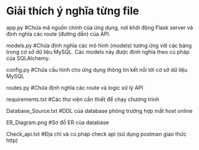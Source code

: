 # Giải thích ý nghĩa từng file
     
app.py         #Chứa mã nguồn chính của ứng dụng, nơi khởi động Flask server và định nghĩa các route (đường dẫn) của API.
     
models.py      #Chứa định nghĩa các mô hình (models) tương ứng với các bảng trong cơ sở dữ liệu MySQL. Các models này được định nghĩa theo cú pháp của SQLAlchemy.
    
 config.py      #Chứa cấu hình cho ứng dụng thông tin kết nối tới cơ sở dữ liệu MySQL
    
 routes.py      #Chứa định nghĩa các route và logic xử lý API
    
 requirements.txt  #Các thư viện cần thiết để chạy chương trình
    
 Database_Source.txt  #DDL của database phòng trường hợp mất host online
    
 ER_Diagram.png  #Sơ đồ ER của database
    
 Check_api.txt  #Địa chỉ và cú pháp check api (sử dụng postman giao thức http)
    
